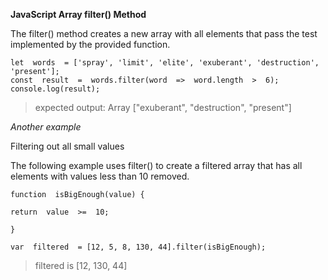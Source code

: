 
**JavaScript Array filter() Method**

The filter() method creates a new array with all elements that
pass the test implemented by the provided function.



  

    let  words  = ['spray', 'limit', 'elite', 'exuberant', 'destruction', 'present'];
    const  result  =  words.filter(word  =>  word.length  >  6);
    console.log(result);
    
      

> expected output: Array ["exuberant", "destruction", "present"]



*Another example*

Filtering out all small values

The following example uses filter() to create a filtered array that has all elements with values less than 10 removed.



    function  isBigEnough(value) {
    
    return  value  >=  10;
    
    }
    
    var  filtered  = [12, 5, 8, 130, 44].filter(isBigEnough);

> filtered is [12, 130, 44]
